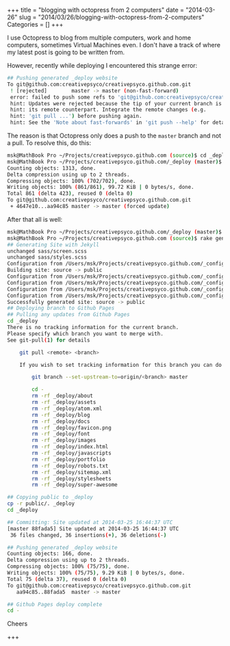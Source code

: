 +++
title = "blogging with octopress from 2 computers"
date = "2014-03-26"
slug = "2014/03/26/blogging-with-octopress-from-2-computers"
Categories = []
+++

I use Octopress to blog from multiple computers, work and home computers, sometimes Virtual Machines even. I don't have a track of where my latest post is going to be written from.

However, recently while deploying I encountered this strange error:

```bash
## Pushing generated _deploy website
To git@github.com:creativepsyco/creativepsyco.github.com.git
 ! [rejected]        master -> master (non-fast-forward)
 error: failed to push some refs to 'git@github.com:creativepsyco/creativepsyco.github.com.git'
 hint: Updates were rejected because the tip of your current branch is behind
 hint: its remote counterpart. Integrate the remote changes (e.g.
 hint: 'git pull ...') before pushing again.
 hint: See the 'Note about fast-forwards' in 'git push --help' for details.
```
<!--more-->

The reason is that Octopress only does a push to the `master` branch and not a pull. To resolve this, do this:

```bash
msk@MathBook Pro ~/Projects/creativepsyco.github.com (source)$ cd _deploy
msk@MathBook Pro ~/Projects/creativepsyco.github.com/_deploy (master)$ git push origin master -f
Counting objects: 1313, done.
Delta compression using up to 2 threads.
Compressing objects: 100% (702/702), done.
Writing objects: 100% (861/861), 99.72 KiB | 0 bytes/s, done.
Total 861 (delta 423), reused 0 (delta 0)
To git@github.com:creativepsyco/creativepsyco.github.com.git
 + 4647e10...aa94c85 master -> master (forced update)
```

After that all is well:

```bash
msk@MathBook Pro ~/Projects/creativepsyco.github.com/_deploy (master)$ cd ..
msk@MathBook Pro ~/Projects/creativepsyco.github.com (source)$ rake gen_deploy
## Generating Site with Jekyll
unchanged sass/screen.scss
unchanged sass/styles.scss
Configuration from /Users/msk/Projects/creativepsyco.github.com/_config.yml
Building site: source -> public
Configuration from /Users/msk/Projects/creativepsyco.github.com/_config.yml
Configuration from /Users/msk/Projects/creativepsyco.github.com/_config.yml
Configuration from /Users/msk/Projects/creativepsyco.github.com/_config.yml
Configuration from /Users/msk/Projects/creativepsyco.github.com/_config.yml
Successfully generated site: source -> public
## Deploying branch to Github Pages
## Pulling any updates from Github Pages
cd _deploy
There is no tracking information for the current branch.
Please specify which branch you want to merge with.
See git-pull(1) for details

    git pull <remote> <branch>

    If you wish to set tracking information for this branch you can do so with:

        git branch --set-upstream-to=origin/<branch> master

        cd -
        rm -rf _deploy/about
        rm -rf _deploy/assets
        rm -rf _deploy/atom.xml
        rm -rf _deploy/blog
        rm -rf _deploy/docs
        rm -rf _deploy/favicon.png
        rm -rf _deploy/font
        rm -rf _deploy/images
        rm -rf _deploy/index.html
        rm -rf _deploy/javascripts
        rm -rf _deploy/portfolio
        rm -rf _deploy/robots.txt
        rm -rf _deploy/sitemap.xml
        rm -rf _deploy/stylesheets
        rm -rf _deploy/super-awesome

## Copying public to _deploy
cp -r public/. _deploy
cd _deploy

## Committing: Site updated at 2014-03-25 16:44:37 UTC
[master 88fada5] Site updated at 2014-03-25 16:44:37 UTC
 36 files changed, 36 insertions(+), 36 deletions(-)

## Pushing generated _deploy website
Counting objects: 166, done.
Delta compression using up to 2 threads.
Compressing objects: 100% (75/75), done.
Writing objects: 100% (75/75), 9.29 KiB | 0 bytes/s, done.
Total 75 (delta 37), reused 0 (delta 0)
To git@github.com:creativepsyco/creativepsyco.github.com.git
   aa94c85..88fada5  master -> master

## Github Pages deploy complete
cd -
```

Cheers

+++
